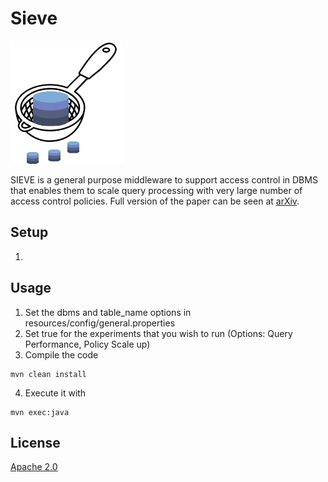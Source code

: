 # Sieve 

![Sieve Logo](images/logo.png)

SIEVE is a general purpose middleware to support access control in DBMS that enables them to scale query processing with very large number of access control policies. Full version of the paper can be seen at [arXiv](https://arxiv.org/abs/2004.07498). 


## Setup

1. 

## Usage

1. Set the dbms and table_name options in resources/config/general.properties
2. Set true for the experiments that you wish to run (Options: Query Performance, Policy Scale up)
3. Compile the code
```
mvn clean install

```
4. Execute it with
```
mvn exec:java 
```

## License
[Apache 2.0](https://choosealicense.com/licenses/apache-2.0/)

